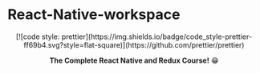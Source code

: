 # React-Native-workspace

<div align="center">
[![code style: prettier](https://img.shields.io/badge/code_style-prettier-ff69b4.svg?style=flat-square)](https://github.com/prettier/prettier)
  
<strong>The Complete React Native and Redux Course!</strong> :grin:
</div>
